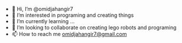 - 👋 Hi, I’m @omidjahangir7
- 👀 I’m interested in programing and creating things
- 🌱 I’m currently learning ...
- 💞️ I’m looking to collaborate on creating lego robots and programing
- 📫 How to reach me   omidjahangir7@gmail.com

<!---
omidjahangir7/omidjahangir7 is a ✨ special ✨ repository because its `README.md` (this file) appears on your GitHub profile.
You can click the Preview link to take a look at your changes.
--->
